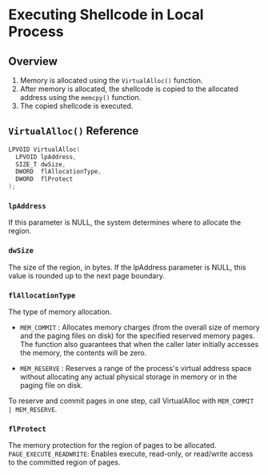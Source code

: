 # Executing Shellcode in Local Process

## Overview
1. Memory is allocated using the `VirtualAlloc()` function.
1. After memory is allocated, the shellcode is copied to the allocated address using the `memcpy()` function.
1. The copied shellcode is executed.


## `VirtualAlloc()` Reference

```c++
LPVOID VirtualAlloc(
  LPVOID lpAddress,
  SIZE_T dwSize,
  DWORD  flAllocationType,
  DWORD  flProtect
);
```

### `lpAddress`
If this parameter is NULL, the system determines where to allocate the region.

### `dwSize`
The size of the region, in bytes. If the lpAddress parameter is NULL, this value is rounded up to the next page boundary.

### `flAllocationType`
The type of memory allocation.

* `MEM_COMMIT` : Allocates memory charges (from the overall size of memory and the paging files on disk) for the specified reserved memory pages. The function also guarantees that when the caller later initially accesses the memory, the contents will be zero.

* `MEM_RESERVE` : Reserves a range of the process's virtual address space without allocating any actual physical storage in memory or in the paging file on disk.

To reserve and commit pages in one step, call VirtualAlloc with `MEM_COMMIT | MEM_RESERVE`.

### `flProtect`
The memory protection for the region of pages to be allocated. 
`PAGE_EXECUTE_READWRITE`: Enables execute, read-only, or read/write access to the committed region of pages.
